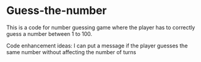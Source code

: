 # Guess-the-number
This is a code for number guessing game where the player has to correctly guess a number between 1 to 100.

Code enhancement ideas:
I can put a message if the player guesses the same number without affecting the number of turns
